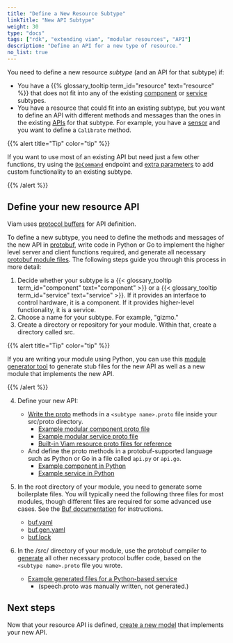 ```yaml
---
title: "Define a New Resource Subtype"
linkTitle: "New API Subtype"
weight: 30
type: "docs"
tags: ["rdk", "extending viam", "modular resources", "API"]
description: "Define an API for a new type of resource."
no_list: true
---
```


You need to define a new resource *subtype* (and an API for that subtype) if:

- You have a {{% glossary_tooltip term_id="resource" text="resource" %}} that does not fit into any of the existing [component](/components/) or [service](/services/) subtypes.
- You have a resource that could fit into an existing subtype, but you want to define an API with different methods and messages than the ones in the existing [APIs](/program/apis/) for that subtype.
For example, you have a [sensor](/components/sensor/) and you want to define a `Calibrate` method.

{{% alert title="Tip" color="tip" %}}

If you want to use most of an existing API but need just a few other functions, try using the [`DoCommand`](/program/apis/#docommand) endpoint and [extra parameters](/program/use-extra-params/) to add custom functionality to an existing subtype.

{{% /alert %}}

## Define your new resource API

Viam uses [protocol buffers](https://protobuf.dev/) for API definition.

To define a new subtype, you need to define the methods and messages of the new API in [protobuf](https://github.com/protocolbuffers/protobuf), write code in Python or Go to implement the higher level server and client functions required, and generate all necessary [protobuf module files](https://buf.build/docs/generate/usage/).
The following steps guide you through this process in more detail:

1. Decide whether your subtype is a {{< glossary_tooltip term_id="component" text="component" >}} or a {{< glossary_tooltip term_id="service" text="service" >}}.
  If it provides an interface to control hardware, it is a component.
  If it provides higher-level functionality, it is a service.
1. Choose a name for your subtype.
  For example, "gizmo."
1. Create a directory or repository for your module.
  Within that, create a directory called <file>src</file>.

{{% alert title="Tip" color="tip" %}}

If you are writing your module using Python, you can use this [module generator tool](https://github.com/viam-labs/generator-viam-module) to generate stub files for the new API as well as a new module that implements the new API.

{{% /alert %}}

4. Define your new API:

    - [Write the proto](https://protobuf.dev/programming-guides/proto3/) methods in a `<subtype name>.proto` file inside your <file>src/proto</file> directory.
      - [Example modular component proto file](https://github.com/viamrobotics/viam-python-sdk/blob/main/examples/complex_module/src/proto/gizmo.proto)
      - [Example modular service proto file](https://github.com/viam-labs/speech/blob/main/src/proto/speech.proto)
      - [Built-in Viam resource proto files for reference](https://github.com/viamrobotics/api/tree/main/proto/viam)
    - And define the proto methods in a protobuf-supported language such as Python or Go in a file called `api.py` or `api.go`.
      - [Example component in Python](https://github.com/viamrobotics/viam-python-sdk/blob/main/examples/complex_module/src/gizmo/api.py)
      - [Example service in Python](https://github.com/viam-labs/speech/blob/main/src/speech/api.py)

5. In the root directory of your module, you need to generate some boilerplate files.
  You will typically need the following three files for most modules, though different files are required for some advanced use cases.
  See the [Buf documentation](https://buf.build/docs/generate/usage/) for instructions.

    - [<file>buf.yaml</file>](https://buf.build/docs/configuration/v1/buf-gen-yaml/)
    - [<file>buf.gen.yaml</file>](https://buf.build/docs/configuration/v1/buf-gen-yaml/)
    - [<file>buf.lock</file>](https://buf.build/docs/configuration/v1/buf-lock/)

6. In the <file>/src/</file> directory of your module, use the protobuf compiler to [generate](https://buf.build/docs/tutorials/getting-started-with-buf-cli/#generate-code) all other necessary protocol buffer code, based on the `<subtype name>.proto` file you wrote.

    - [Example generated files for a Python-based service](https://github.com/viam-labs/speech/tree/main/src/proto)
      - (<file>speech.proto</file> was manually written, not generated.)

## Next steps

Now that your resource API is defined, [create a new model](/extend/modular-resources/create/#code-a-new-resource-model) that implements your new API.
